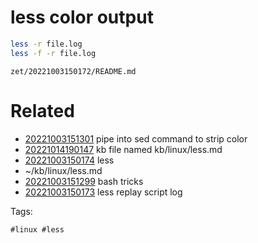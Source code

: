 # less color output

```bash
less -r file.log
less -f -r file.log
```

` zet/20221003150172/README.md `

# Related

- [20221003151301](/zet/20221003151301/README.md) pipe into sed command to strip color
- [20221014190147](/zet/20221014190147/README.md) kb file named kb/linux/less.md
- [20221003150174](/zet/20221003150174/README.md) less
- ~/kb/linux/less.md
- [20221003151299](/zet/20221003151299/README.md) bash tricks
- [20221003150173](/zet/20221003150173/README.md) less replay script log

Tags:

    #linux #less 
